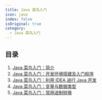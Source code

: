 ```yaml
---
title: Java 菜鸟入门
icon: java
index: false
isOriginal: true
category:
  - Java 菜鸟入门
---
```


## 目录

1.  [Java 菜鸟入门：简介](./2022-07-01-intro-to-java.md)
2.  [Java 菜鸟入门：开发环境搭建及入门程序](./2022-07-02-jdk-install-and-hello-world.md)
3.  [Java 菜鸟入门：利用 IDEA 进行 Java 开发](./2022-07-03-learn-java-with-idea.md)
4.  [Java 菜鸟入门：变量与数据类型](./2022-07-04-variable-and-datatype.md)
5.  [Java 菜鸟入门：常用进制转换](./2022-07-05-binary-convert.md)

<!-- .  [Java 菜鸟入门：操作符](operator.md)
6.  [Java 菜鸟入门：控制流程](control-process.md)
7.  [Java 菜鸟入门：数组操作的奇技淫巧](how-to-operate-array.md)
8.  [Java 菜鸟入门：面向对象的 3、5 知识点](oop-1.md)
9.   [Java 菜鸟入门：类的相关知识](oop-2.md)
10.  [Java 菜鸟入门：包和 jar 文件的创建](oop-3.md)
11.  [Java 菜鸟入门：成员变量、实例变量、静态变量、局部变量？](all-kinds-of-variable.md)
12.  [Java 菜鸟入门：String 详解](string.md)
13.  [Java 菜鸟入门：ArrayList 详解](arraylist.md)
14.  [Java 菜鸟入门：输入输出流](in-out-stream.md)
15.  [Java 菜鸟入门：反射机制详解](reflection.md)
16.  [Java 菜鸟入门：JDBC 入门指南](jdbc-introduction.md)
17.  [Java 菜鸟入门：是时候拥抱 Junit 单元测试了！](test-with-junit.md)
18.  [Java 菜鸟入门：Lombok 安装及使用指南](lombok-install-and-usage.md)
19.  [Java 菜鸟入门：Fastjson V2 简单使用手册](fastjson2-quickstart.md) -->